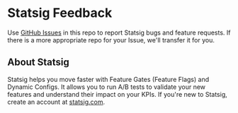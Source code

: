 # Statsig Feedback
Use [GitHub Issues](https://github.com/statsig-io/statsig-feedback/issues) in this repo to report Statsig bugs and feature requests. If there is a more appropriate repo for your Issue, we'll transfer it for you.

## About Statsig
Statsig helps you move faster with Feature Gates (Feature Flags) and Dynamic Configs. It allows you to run A/B tests to validate your new features and understand their impact on your KPIs. If you're new to Statsig, create an account at [statsig.com](https://www.statsig.com).
